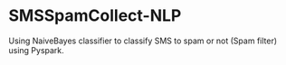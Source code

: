 # SMSSpamCollect-NLP
Using NaiveBayes classifier to classify SMS to spam or not (Spam filter) using Pyspark.
